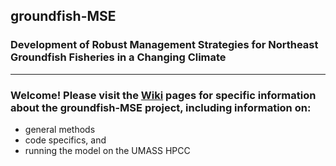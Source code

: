 ## groundfish-MSE

### Development of Robust Management Strategies for Northeast Groundfish Fisheries in a Changing Climate

***

### Welcome! Please visit the [Wiki](./wiki) pages for specific information about the groundfish-MSE project, including information on: 
* general methods 
* code specifics, and 
* running the model on the UMASS HPCC

